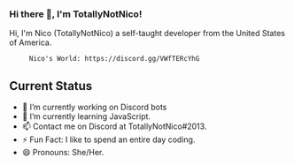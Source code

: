 ###      Hi there 👋, I'm TotallyNotNico!



<!--
**TotallyNotNico/TotallyNotNico** is a ✨ _special_ ✨ repository because its `README.md` (this file) appears on your GitHub profile.

Here are some ideas to get you started:

- 🔭 I’m currently working on ...
- 🌱 I’m currently learning ...
- 👯 I’m looking to collaborate on ...
- 🤔 I’m looking for help with ...
- 💬 Ask me about ...
- 📫 How to reach me: ...
- 😄 Pronouns: ...
- ⚡ Fun fact: ...
-->
 
 Hi, I'm Nico (TotallyNotNico) a self-taught developer from the United States of America.
         
         Nico's World: https://discord.gg/VWfTERcYhG 
 
 ## Current Status
 - 🔭 I’m currently working on Discord bots 
 - 🌱 I’m currently learning JavaScript. 
 - 📫 Contact me on Discord at TotallyNotNico#2013.
 - ⚡ Fun Fact: I like to spend an entire day coding.
 - 😄 Pronouns: She/Her.



